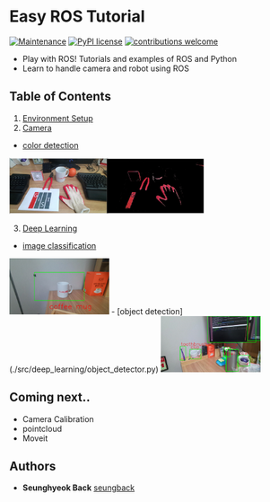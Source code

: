 # Easy ROS Tutorial

[![Maintenance](https://img.shields.io/badge/Maintained%3F-yes-green.svg)](https://GitHub.com/Naereen/StrapDown.js/graphs/commit-activity)
[![PyPI license](https://img.shields.io/pypi/l/ansicolortags.svg)](https://github.com/SeungBack/easy_tcp_python2_3)
[![contributions welcome](https://img.shields.io/badge/contributions-welcome-brightgreen.svg?style=flat)](https://github.com/gist-ailab/easy_ros_tutorial/issues)

- Play with ROS! Tutorials and examples of ROS and Python
- Learn to handle camera and robot using ROS

## Table of Contents

1. [Environment Setup](./EnvSetup.md)
2. [Camera](./src/camera/README.md)
- [color detection](./src/camera/color_detector.py)   
<img src="./imgs/color_detection.png" height="100">

3. [Deep Learning](./src/deep_learning/README.md)
- [image classification](./src/camera/img_classifier.py)  
<img src="./imgs/image_classification.png" height="100">
- [object detection](./src/deep_learning/object_detector.py)  
<img src="./imgs/object_detection.png" height="100">


## Coming next..

- Camera Calibration
- pointcloud
- Moveit

## Authors
* **Seunghyeok Back** [seungback](https://github.com/SeungBack)

